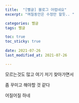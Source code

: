 ```yaml
---
title:  "[뻘글] 블로그 어렵네요"
excerpt: "며칠동안은 수정만 할듯.. "

categories: 뻘글
tags: 뻘글

toc: true
toc_sticky: true
 
date: 2021-07-26
last_modified_at: 2021-07-26

---
```


모르는것도 많고 여기 저기 찾아가면서 

좀 꾸미고 해야할 것 같다 

어질어질 하네
